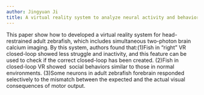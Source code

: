 ```yaml
---
author: Jingyuan Ji
title: A virtual reality system to analyze neural activity and behavior in adult zebrafish
---
```


This paper show how to developed a virtual reality system for head-restrained adult zebrafish, which includes simultaneous two-photon brain calcium imaging. By this system, authors found that:(1)Fish in “right” VR closed-loop showed less struggle and inactivity, and this feature can be used to check if the correct closed-loop has been created. (2)Fish in closed-loop VR showed  social behaviors similar to those in normal environments. (3)Some neurons in adult zebrafish forebrain responded selectively to the mismatch between the expected and the actual visual consequences of motor output.
